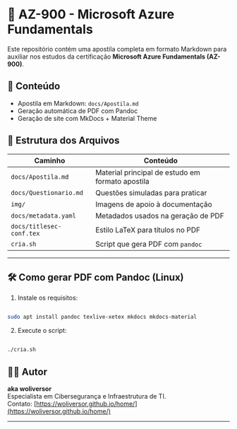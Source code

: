 # 📘 AZ-900 - Microsoft Azure Fundamentals

Este repositório contém uma apostila completa em formato Markdown para auxiliar nos estudos da certificação **Microsoft Azure Fundamentals (AZ-900)**.

## 📘 Conteúdo

- Apostila em Markdown: `docs/Apostila.md`
- Geração automática de PDF com Pandoc
- Geração de site com MkDocs + Material Theme


## 📂 Estrutura dos Arquivos

| Caminho | Conteúdo |
|--------|----------|
| `docs/Apostila.md` | Material principal de estudo em formato apostila |
| `docs/Questionario.md` | Questões simuladas para praticar |
| `img/` | Imagens de apoio à documentação |
| `docs/metadata.yaml` | Metadados usados na geração de PDF |
| `docs/titlesec-conf.tex` | Estilo LaTeX para títulos no PDF |
| `cria.sh` | Script que gera PDF com `pandoc` |

---


## 🛠 Como gerar PDF com Pandoc (Linux)

1. Instale os requisitos:

```bash

sudo apt install pandoc texlive-xetex mkdocs mkdocs-material

```

2. Execute o script:

```bash

./cria.sh

```

## 👨‍💻 Autor

**aka woliversor**\
Especialista em Cibersegurança e Infraestrutura de TI.\
Contato: [https://woliversor.github.io/home/](https://woliversor.github.io/home/)

---
